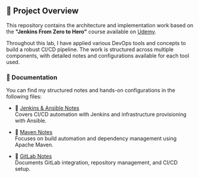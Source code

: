 ## 📘 Project Overview

This repository contains the architecture and implementation work based on the **"Jenkins From Zero to Hero"** course available on [Udemy](https://www.udemy.com/course/jenkins-from-zero-to-hero/learn/lecture/12999622#overview).

Throughout this lab, I have applied various DevOps tools and concepts to build a robust CI/CD pipeline. The work is structured across multiple components, with detailed notes and configurations available for each tool used.

### 📂 Documentation

You can find my structured notes and hands-on configurations in the following files:

- 📄 [Jenkins & Ansible Notes](readme_jenkins/README.md)  
  Covers CI/CD automation with Jenkins and infrastructure provisioning with Ansible.

- 📄 [Maven Notes](readme_maven/README.md)  
  Focuses on build automation and dependency management using Apache Maven.

- 📄 [GitLab Notes](readme_gitlab/README.md)  
  Documents GitLab integration, repository management, and CI/CD setup. 